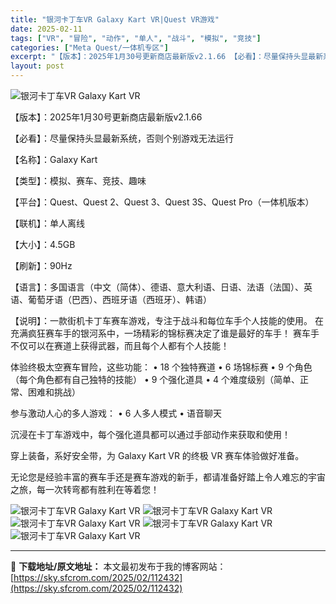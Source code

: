 ```yaml
---
title: "银河卡丁车VR Galaxy Kart VR|Quest VR游戏"
date: 2025-02-11
tags: ["VR", "冒险", "动作", "单人", "战斗", "模拟", "竞技"]
categories: ["Meta Quest/一体机专区"]
excerpt: "【版本】：2025年1月30号更新商店最新版v2.1.66 【必看】：尽量保持头显最新系统，否则个别游戏无法运行 【名称】：Galaxy Kart 【类型】：模拟、赛车、竞技、趣味 【平台】：Quest、Quest 2、Quest 3、Quest 3S、Quest Pro（一体机版本） 【联机】：单&hellip;"
layout: post
---
```


<img title="111122221.webp" src="https://sky.sfcrom.com/wp-content/uploads/2025/02/20250211_67ab1874dde45.webp" alt="银河卡丁车VR Galaxy Kart VR" />

【版本】：2025年1月30号更新商店最新版v2.1.66

【必看】：尽量保持头显最新系统，否则个别游戏无法运行

【名称】：Galaxy Kart

【类型】：模拟、赛车、竞技、趣味

【平台】：Quest、Quest 2、Quest 3、Quest 3S、Quest Pro（一体机版本）

【联机】：单人离线

【大小】：4.5GB

【刷新】：90Hz

【语言】：多国语言（中文（简体）、德语、意大利语、日语、法语（法国）、英语、葡萄牙语（巴西）、西班牙语（西班牙）、韩语）

【说明】：一款街机卡丁车赛车游戏，专注于战斗和每位车手个人技能的使用。
在充满疯狂赛车手的银河系中，一场精彩的锦标赛决定了谁是最好的车手！
赛车手不仅可以在赛道上获得武器，而且每个人都有个人技能！

体验终极太空赛车冒险，这些功能：
• 18 个独特赛道
• 6 场锦标赛
• 9 个角色（每个角色都有自己独特的技能）
• 9 个强化道具
• 4 个难度级别（简单、正常、困难和挑战）

参与激动人心的多人游戏：
• 6 人多人模式
• 语音聊天

沉浸在卡丁车游戏中，每个强化道具都可以通过手部动作来获取和使用！

穿上装备，系好安全带，为 Galaxy Kart VR 的终极 VR 赛车体验做好准备。

无论您是经验丰富的赛车手还是赛车游戏的新手，都请准备好踏上令人难忘的宇宙之旅，每一次转弯都有胜利在等着您！

<img title="QQ截图20240821202119.webp" src="https://sky.sfcrom.com/wp-content/uploads/2025/02/20250211_67ab18768a323.webp" alt="银河卡丁车VR Galaxy Kart VR" />
<img title="QQ截图20240821202127.webp" src="https://sky.sfcrom.com/wp-content/uploads/2025/02/20250211_67ab1877c5cac.webp" alt="银河卡丁车VR Galaxy Kart VR" />
<img title="QQ截图20240821202135.webp" src="https://sky.sfcrom.com/wp-content/uploads/2025/02/20250211_67ab1878ebadd.webp" alt="银河卡丁车VR Galaxy Kart VR" />
<img title="QQ截图20240821202142.webp" src="https://sky.sfcrom.com/wp-content/uploads/2025/02/20250211_67ab187ae6122.webp" alt="银河卡丁车VR Galaxy Kart VR" />
<img title="QQ截图20240821202150.webp" src="https://sky.sfcrom.com/wp-content/uploads/2025/02/20250211_67ab187ceb6c8.webp" alt="银河卡丁车VR Galaxy Kart VR" />

---
📖 **下载地址/原文地址：** 本文最初发布于我的博客网站：[https://sky.sfcrom.com/2025/02/112432](https://sky.sfcrom.com/2025/02/112432)
